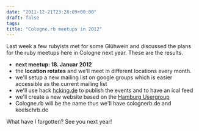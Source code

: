```yaml
---
date: "2011-12-21T23:28:09+00:00"
draft: false
tags: 
title: "Cologne.rb meetups in 2012"
---
```

<p>Last week a few rubyists met for some Glühwein and discussed the plans for the ruby meetups here in Cologne next year. These are the results. </p>&#13;
<ul><li><strong>next meetup: 18. Januar 2012</strong></li>&#13;
<li>the <strong>location rotates</strong> and we'll meet in different locations every month.</li>&#13;
<li>we'll setup a new mailing list on google groups which is easier accessible as the current mailing list</li>&#13;
<li>we'll use hack <a href="http://hcking.de/">hcking.de</a> to publish the events and to have an ical feed</li>&#13;
<li>we'll create a new website based on the <a href="http://www.onruby.de/">Hamburg Usergroup</a></li>&#13;
<li>Cologne.rb will be the name thus we'll have colognerb.de and koelschrb.de</li>&#13;
</ul><p>What have I forgotten? See you next year! </p> 